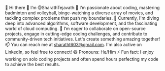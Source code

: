  👋 Hi there 👋 I’m @SharathTejavath
👀 I’m passionate about coding, mastering badminton and volleyball, binge-watching a diverse array of movies, and tackling complex problems that push my boundaries.
🌱 Currently, I'm diving deep into advanced algorithms, software development, and the fascinating world of cloud computing.
💞️ I’m eager to collaborate on open-source projects, engage in cutting-edge coding challenges, and contribute to community-driven tech initiatives. Let's create something amazing together!
📫 You can reach me at sharatht603@gmail.com. I'm also active on LinkedIn, so feel free to connect!
😄 Pronouns: He/Him
⚡ Fun fact: I enjoy working on solo coding projects and often spend hours perfecting my code to achieve the best results.
<!---
SharathTejavat/SharathTejavat is a ✨ special ✨ repository because its `README.md` (this file) appears on your GitHub profile.
You can click the Preview link to take a look at your changes.
--->
